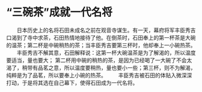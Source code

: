 # “三碗茶”成就一代名将
　　日本历史上的名将石田未成名之前在观音寺谋生。有一天，幕府将军丰臣秀吉口渴到了寺中求茶，石田热情地接待了他。在倒茶时，石田奉上的第一杯茶是大碗的温茶；第二杯是中碗稍热的茶；当丰臣秀吉要第三杯时，他却奉上一小碗热茶。 
　　丰臣秀吉不解其意，石田解释说：这第一杯大碗温茶是为了解渴的，所以温度要适当，量也要大； 第二杯用中碗的稍热的茶，是因为已经喝了一大碗了不会太渴了，稍带有品茗之意，所以温度要稍热，量也要小一些；第三杯，则不为解渴，纯粹是为了品茗，所以要奉上小碗的热茶。 
　　丰臣秀吉被石田的体贴入微深深打动，于是将其选在自己幕下，使得石田成为一代名将。
 